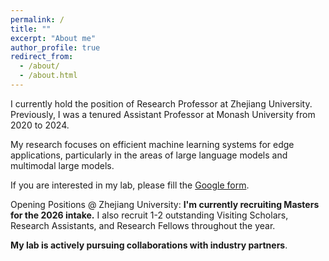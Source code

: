 ```yaml
---
permalink: /
title: ""
excerpt: "About me"
author_profile: true
redirect_from: 
  - /about/
  - /about.html
---
```


I currently hold the position of Research Professor at Zhejiang University. Previously, I was a tenured Assistant Professor at Monash University from 2020 to 2024. 

My research focuses on efficient machine learning systems for edge applications, particularly in the areas of large language models and multimodal large models.

If you are interested in my lab, please fill the [Google form](https://forms.gle/UoR8B19y2NsjtGRJ6). 

Opening Positions @ Zhejiang University: **I'm currently recruiting Masters for the 2026 intake.** I also recruit 1-2 outstanding Visiting Scholars, Research Assistants, and Research Fellows throughout the year. 

**My lab is actively pursuing collaborations with industry partners**.
